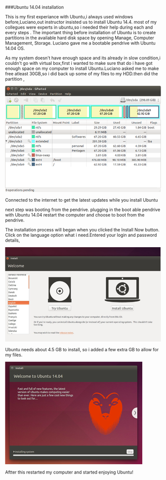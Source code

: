 
###Ubuntu 14.04 installation

This is my first experiance with Ubuntu,i always used windows before,Luciano,out instructor insisted us to install Ubuntu 14.4. most of my collegues were experts in ubuntu,so i needed their help during each and every steps . The important thing before installation of Ubuntu is to create partitions in the available hard disk space by opening Manage, Computer Management, Storage. Luciano gave me a bootable pendrive with Ubuntu 14.04 OS.

As my system doesn't have enough space and its already in slow condition,i couldn't go with virtual box,first i wanted to make sure that do i have got enough space on my computer to install Ubuntu.Luciano asked me to make free atleast 30GB,so i did back up some of my files to my HDD.then did the partition ,



![](img/partition.png)

Connected to the internet to get the latest updates while you install Ubuntu

next step was booting from the pendrive. plugging in the boot able pendrive with Ubuntu 14.04 restart the computer and choose to boot from the pendrive. 

 The installation process will began when you clicked the Install Now button.
 Click on the language option what i  need.Entered your login and password details,
 
![](img/ubuntu.png)


Ubuntu needs about 4.5 GB to install, so i added a few extra GB to allow for my files.

![](img/install.png)



Aftter this restarted my computer and started enjoying Ubuntu!